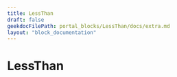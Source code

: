 ```yaml
---
title: LessThan
draft: false
geekdocFilePath: portal_blocks/LessThan/docs/extra.md
layout: "block_documentation"
---
```

# LessThan